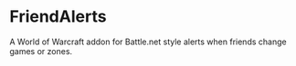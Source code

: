 # FriendAlerts
A World of Warcraft addon for Battle.net style alerts when friends change games or zones.


